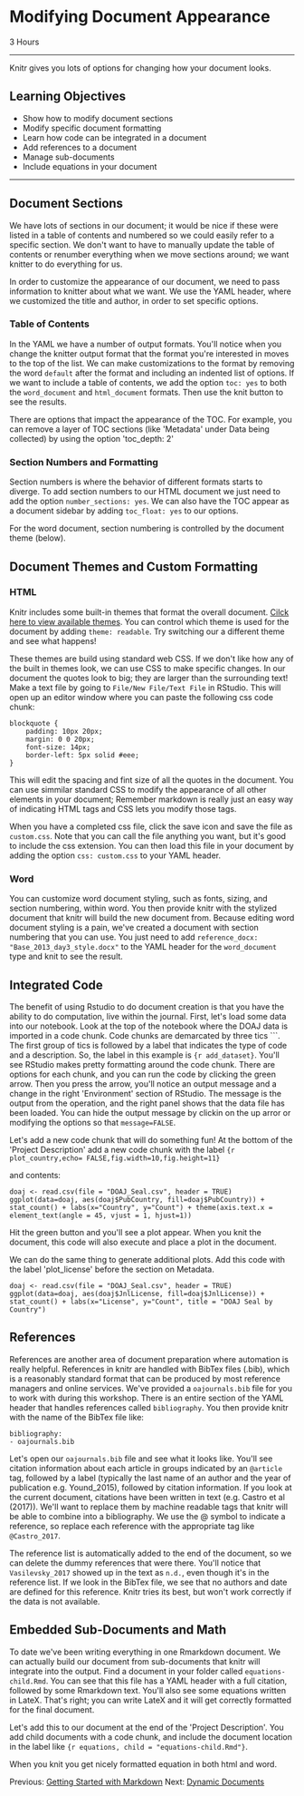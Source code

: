 #  Modifying Document Appearance

3 Hours

---------------------------------------------------

Knitr gives you lots of options for changing how your document looks.

## Learning Objectives

* Show how to modify document sections
* Modify specific document formatting
* Learn how code can be integrated in a document
* Add references to a document
* Manage sub-documents
* Include equations in your document

----------------------------------------------------
## Document Sections

We have lots of sections in our document; it would be nice if these were
listed in a table of contents and numbered so we could easily refer to a 
specific section.  We don't want to have to manually update the table of
contents or renumber everything when we move sections around; we want knitter
to do everything for us.

In order to customize the appearance of our document, we need to pass
information to knitter about what we want.  We use the YAML header, where we
customized the title and author, in order to set specific options.  

### Table of Contents

In the YAML we have a number of output formats.  You'll notice when you change
the knitter output format that the format you're interested in moves to the top
of the list.  We can make customizations to the format by removing the word
`default` after the format and including an indented list of options.  If we
want to include a table of contents, we add the option `toc: yes` to both the
`word_document` and `html_document` formats.  Then use the knit button to see
the results.

There are options that impact the appearance of the TOC.  For example, you can
remove a layer of TOC sections (like 'Metadata' under Data being collected) by using the
option 'toc_depth: 2'

### Section Numbers and Formatting

Section numbers is where the behavior of different formats starts to diverge.
To add section numbers to our HTML document we just need to add the option
`number_sections: yes`.  We can also have the TOC appear as a document sidebar
by adding `toc_float: yes` to our options.

For the word document, section numbering is controlled by the document theme
(below).

## Document Themes and Custom Formatting

### HTML

Knitr includes some built-in themes that format the overall document. [Cilck
here to view available themes](https://bootswatch.com/3/).  You can control
which theme is used for the document by adding `theme: readable`.  Try
switching our a different theme and see what happens! 

These themes are build using standard web CSS.  If we don't like how any of the
built in themes look, we can use CSS to make specific changes.  In our document
the quotes look to big; they are larger than the surrounding text!  Make a
text file by going to `File/New File/Text File` in RStudio.  This will open up
an editor window where you can paste the following css code chunk:

```
blockquote {
    padding: 10px 20px;
    margin: 0 0 20px;
    font-size: 14px;
    border-left: 5px solid #eee;
}
```

This will edit the spacing and fint size of all the quotes in the document. You
can use simmilar standard CSS to modify the appearance of all other elements in
your document; Remember markdown is really just an easy way of indicating HTML
tags and CSS lets you modify those tags.

When you have a completed css file, click the save icon and save the file
as `custom.css`.  Note that you can call the file anything you want, but it's
good to include the css extension.  You can then load this file in your
document by adding the option `css: custom.css` to your YAML header.

### Word

You can customize word document styling, such as fonts, sizing, and section
numbering, within word.  You then provide knitr with the stylized document that
knitr will build the new document from.  Because editing word document styling
is a pain, we've created a document with section numbering that you can use.
You just need to add `reference_docx: "Base_2013_day3_style.docx"` to the YAML
header for the `word_document` type and knit to see the result.

## Integrated Code

The benefit of using Rstudio to do document creation is that you have the
ability to do computation, live within the journal.  First, let's load some
data into our notebook.  Look at the top of the notebook where the DOAJ data is
imported in a code chunk.  Code chunks are demarcated by three tics \`\`\`.  The first group
of tics is followed by a label that indicates the type of code and a
description.  So, the label in this example is `{r add_dataset}`.  You'll see
RStudio makes pretty formatting around the code chunk.  There are options for
each chunk, and you can run the code by clicking the green arrow.  Then you
press the arrow, you'll notice an output message and a change in the right
'Environment' section of RStudio.  The message is the output from the
operation, and the right panel shows that the data file has been loaded.  You
can hide the output message by clickin on the up arror or modifying the options
so that `message=FALSE`.

Let's add a new code chunk that will do something fun! At the bottom of the
'Project Description' add a new code chunk with the label `{r plot_country,echo= FALSE,fig.width=10,fig.height=11}`

and contents:

```
doaj <- read.csv(file = "DOAJ_Seal.csv", header = TRUE)
ggplot(data=doaj, aes(doaj$PubCountry, fill=doaj$PubCountry)) + stat_count() + labs(x="Country", y="Count") + theme(axis.text.x = element_text(angle = 45, vjust = 1, hjust=1))
```

Hit the green button and you'll see a plot appear.  When you knit the document,
this code will also execute and place a plot in the document.  

We can do the same thing to generate additional plots.  Add this code with the
label 'plot_license' before the section on Metadata.

```
doaj <- read.csv(file = "DOAJ_Seal.csv", header = TRUE)
ggplot(data=doaj, aes(doaj$JnlLicense, fill=doaj$JnlLicense)) + stat_count() + labs(x="License", y="Count", title = "DOAJ Seal by Country") 
```

## References

References are another area of document preparation where automation is really
helpful.  References in knitr are handled with BibTex files (.bib), which is a
reasonably standard format that can be produced by most reference managers and
online services.  We've provided a `oajournals.bib` file for you to work with
during this workshop.  There is an entire section of the YAML header that handles
references called `bibliography`. You then provide knitr with the name of the
BibTex file like:

```
bibliography:
- oajournals.bib
``` 

Let's open our `oajournals.bib` file and see what it looks like.  You'll see
citation information about each article in groups indicated by an `@article`
tag, followed by a label (typically the last name of an author and the year of
publication e.g. Yound_2015), followed by citation information.  If you look at
the current document, citations have been written in text (e.g. Castro et al
(2017)).  We'll want to replace them by machine readable tags that knitr will
be able to combine into a bibliography.  We use the @ symbol to indicate a
reference, so replace each reference with the appropriate tag like
`@Castro_2017`.

The reference list is automatically added to the end of the document, so we can
delete the dummy references that were there.  You'll notice that
`Vasilevsky_2017` showed up in the text as `n.d.`, even though it's in the
reference list.  If we look in the BibTex file, we see that no authors and date
are defined for this reference.  Knitr tries its best, but won't work correctly
if the data is not available.

## Embedded Sub-Documents and Math

To date we've been writing everything in one Rmarkdown document.  We can
actually build our document from sub-documents that knitr will integrate into
the output.  Find a document in your folder called `equations-child.Rmd`.  You
can see that this file has a YAML header with a full citation, followed by some
Rmarkdown text.  You'll also see some equations written in LateX.  That's
right; you can write LateX and it will get correctly formatted for the final
document.  

Let's add this to our document at the end of the 'Project Description'.  You
add child documents with a code chunk, and include the document location in the
label like `{r equations, child = "equations-child.Rmd"}`. 

When you knit you get nicely formatted equation in both html and word.

Previous: [Getting Started with Markdown](02-markdown.html) Next: [Dynamic Documents](04-dynamic.html)
